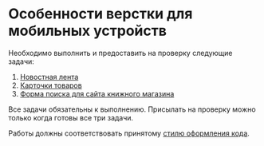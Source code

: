 # Особенности верстки для мобильных устройств

Необходимо выполнить и предоставить на проверку следующие задачи:

1. [Новостная лента](./news-feed/)
2. [Карточки товаров](./product-cards/)
3. [Форма поиска для сайта книжного магазина](./search-form/)

Все задачи обязательны к выполнению. Присылать на проверку можно только когда готовы все три задачи.

Работы должны соответствовать принятому [стилю оформления кода](https://github.com/netology-code/codestyle/tree/master/css).
